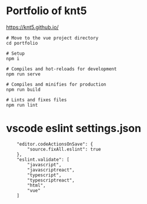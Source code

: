 # Portfolio of knt5

https://knt5.github.io/

```
# Move to the vue project directory
cd portfolio

# Setup
npm i

# Compiles and hot-reloads for development
npm run serve

# Compiles and minifies for production
npm run build

# Lints and fixes files
npm run lint
```

# vscode eslint settings.json

```
	"editor.codeActionsOnSave": {
		"source.fixAll.eslint": true
	},
	"eslint.validate": [
		"javascript",
		"javascriptreact",
		"typescript",
		"typescriptreact",
		"html",
		"vue"
	]
```
